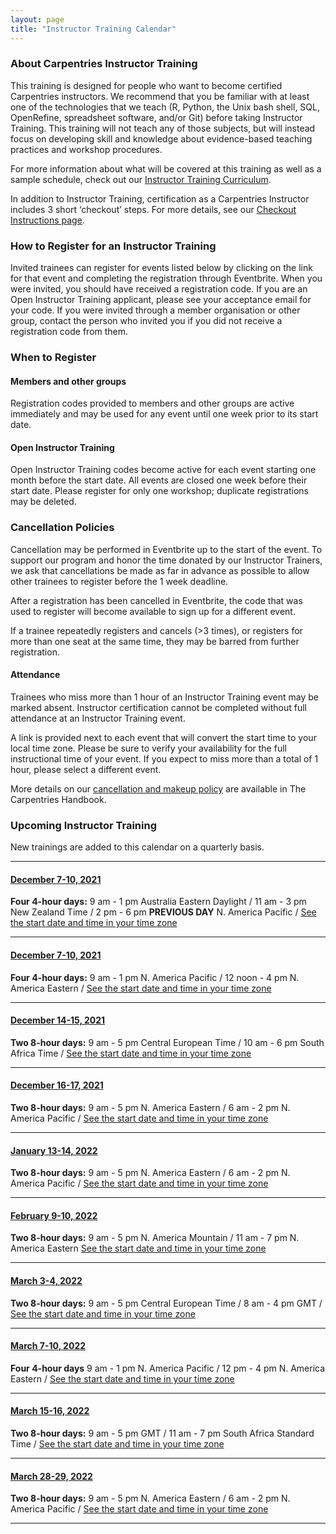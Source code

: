 ```yaml
---
layout: page
title: "Instructor Training Calendar"
---
```



### About Carpentries Instructor Training

This training is designed for people who want to become certified Carpentries instructors. We recommend that you be familiar with at least one of the technologies that we teach (R, Python, the Unix bash shell, SQL, OpenRefine, spreadsheet software, and/or Git) before taking Instructor Training. This training will not teach any of those subjects, but will instead focus on developing skill and knowledge about evidence-based teaching practices and workshop procedures. 

For more information about what will be covered at this training as well as a sample schedule, check out our [Instructor Training Curriculum](https://carpentries.github.io/instructor-training/).

In addition to Instructor Training, certification as a Carpentries Instructor includes 3 short ‘checkout’ steps. For more details, see our [Checkout Instructions page](https://carpentries.github.io/instructor-training/checkout/index.html).

### How to Register for an Instructor Training 
Invited trainees can register for events listed below by clicking on the link for that event and completing the registration through Eventbrite. When you were invited, you should have received a registration code. If you are an Open Instructor Training applicant, please see your acceptance email for your code. If you were invited through a member organisation or other group, contact the person who invited you if you did not receive a registration code from them.  
### When to Register
#### Members and other groups
Registration codes provided to members and other groups are active immediately and may be used for any event until one week prior to its start date. 
#### Open Instructor Training
Open Instructor Training codes become active for each event starting one month before the start date. All events are closed one week before their start date. Please register for only one workshop; duplicate registrations may be deleted.
### Cancellation Policies
Cancellation may be performed in Eventbrite up to the start of the event. To support our program and honor the time donated by our Instructor Trainers, we ask that cancellations be made as far in advance as possible to allow other trainees to register before the 1 week deadline. 

After a registration has been cancelled in Eventbrite, the code that was used to register will become available to sign up for a different event. 

If a trainee repeatedly registers and cancels (>3 times), or registers for more than one seat at the same time, they may be barred from further registration.

#### Attendance
Trainees who miss more than 1 hour of an Instructor Training event may be marked absent. Instructor certification cannot be completed without full attendance at an Instructor Training event.

A link is provided next to each event that will convert the start time to your local time zone. Please be sure to verify your availability for the full instructional time of your event. If you expect to miss more than a total of 1 hour, please select a different event.

More details on our [cancellation and makeup policy](https://docs.carpentries.org/topic_folders/instructor_training/cancellations_and_makeups.html) are available in The Carpentries Handbook.



### Upcoming Instructor Training
New trainings are added to this calendar on a quarterly basis.

<hr>


#### [December 7-10, 2021](https://www.eventbrite.com/e/online-instructor-training-december-7-10-2021-australia-tickets-171338517117)
**Four 4-hour days:** 9 am - 1 pm Australia Eastern Daylight / 11 am - 3 pm New Zealand Time / 2 pm - 6 pm **PREVIOUS DAY** N. America Pacific / [See the start date and time in your time zone](https://www.timeanddate.com/worldclock/fixedtime.html?msg=Carpentries+Instructor+Training&iso=20211207T09&p1=240&ah=4)

<hr>


#### [December 7-10, 2021](https://www.eventbrite.com/e/online-instructor-training-december-7-10-2021-tickets-170017935221) 
**Four 4-hour days:** 9 am - 1 pm N. America Pacific / 12 noon - 4 pm N. America Eastern / [See the start date and time in your time zone](https://www.timeanddate.com/worldclock/fixedtime.html?msg=Carpentries+Instructor+Training&iso=20211207T09&p1=137&ah=4)

<hr>


#### [December 14-15, 2021](https://www.eventbrite.com/e/online-instructor-training-december-14-15-2021-tickets-170018988371) 
**Two 8-hour days:** 9 am - 5 pm Central European Time / 10 am - 6 pm South Africa Time / [See the start date and time in your time zone](https://www.timeanddate.com/worldclock/fixedtime.html?msg=Carpentries+Instructor+Training&iso=20211214T09&p1=195&ah=8)

<hr>


#### [December 16-17, 2021](https://www.eventbrite.com/e/online-instructor-training-december-16-17-2021-tickets-170020045533)
**Two 8-hour days:** 9 am - 5 pm N. America Eastern / 6 am - 2 pm N. America Pacific / [See the start date and time in your time zone](https://www.timeanddate.com/worldclock/fixedtime.html?msg=Carpentries+Instructor+Training&iso=20211216T09&p1=179&ah=8)

<hr>

#### [January 13-14, 2022](https://www.eventbrite.com/e/online-instructor-training-january-13-14-2022-tickets-220589909357)
**Two 8-hour days:** 9 am - 5 pm N. America Eastern / 6 am - 2 pm N. America Pacific / [See the start date and time in your time zone](https://www.timeanddate.com/worldclock/fixedtime.html?msg=Instructor+Training&iso=20220113T09&p1=179&ah=8)

<hr>

#### [February 9-10, 2022 ](https://www.eventbrite.com/e/online-instructor-training-february-9-10-2022-tickets-220592657577)
**Two 8-hour days:** 9 am - 5 pm N. America Mountain / 11 am - 7 pm N. America Eastern  [See the start date and time in your time zone](https://www.timeanddate.com/worldclock/fixedtime.html?msg=Instructor+Training+&iso=20220209T09&p1=75&ah=8)

<hr>

#### [March 3-4, 2022](https://www.eventbrite.com/e/online-instructor-training-march-3-4-2022-tickets-220593901297)
**Two 8-hour days:**  9 am - 5 pm Central European Time / 8 am - 4 pm GMT  / [See the start date and time in your time zone](https://www.timeanddate.com/worldclock/fixedtime.html?msg=Instructor+Training&iso=20220303T09&p1=195&ah=8)
<hr>

#### [March 7-10, 2022](https://www.eventbrite.com/e/online-instructor-training-march-7-10-2022-tickets-220595435887)
**Four 4-hour days** 9 am - 1 pm N. America Pacific  / 12 pm - 4 pm N. America Eastern /  [See the start date and time in your time zone](https://www.timeanddate.com/worldclock/fixedtime.html?msg=Instructor+Training&iso=20220307T09&p1=137&ah=4)
<hr>

#### [March 15-16, 2022](https://www.eventbrite.com/e/online-instructor-training-march-15-16-2022-tickets-220597211197)
**Two 8-hour days:**  9 am - 5 pm GMT / 11 am - 7 pm South Africa Standard Time / [See the start date and time in your time zone](https://www.timeanddate.com/worldclock/fixedtime.html?msg=Instructor+Training&iso=20220315T09&p1=136&ah=8)
<hr>

#### [March 28-29, 2022](https://www.eventbrite.com/e/online-instructor-training-march-28-29-2022-tickets-220600059717)
**Two 8-hour days:** 9 am - 5 pm N. America Eastern / 6 am - 2 pm N. America Pacific / [See the start date and time in your time zone](https://www.timeanddate.com/worldclock/fixedtime.html?msg=Instructor+Training&iso=20220328T09&p1=179&ah=8)
<hr>

